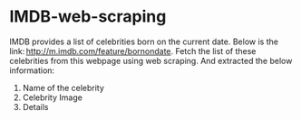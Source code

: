 # IMDB-web-scraping

IMDB provides a list of celebrities born on the current date. Below is the link: http://m.imdb.com/feature/bornondate. Fetch the list of these celebrities from this webpage using web scraping. And extracted the below information:

1. Name of the celebrity
2. Celebrity Image
3. Details

